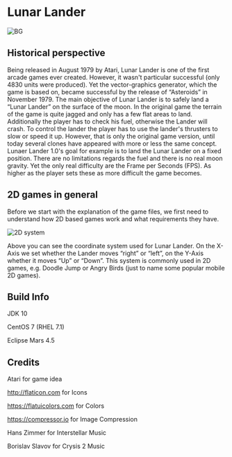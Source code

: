 # Lunar Lander
![BG](http://i.imgur.com/NWP4CbI.png)

## Historical perspective
Being released in August 1979 by Atari, Lunar Lander is one of the first arcade games ever created. However, it wasn't particular successful (only 4830 units were produced). Yet the vector-graphics generator, which the game is based on, became successful by the release of “Asteroids” in November 1979. The main objective of Lunar Lander is to safely land a “Lunar Lander” on the surface of the moon. In the original game the terrain of the game is quite jagged and only has a few flat areas to land. Additionally the player has to check his fuel, otherwise the Lander will crash. To control the lander the player has to use the lander's thrusters to slow or speed it up. However, that is only the original game version, until today several clones have appeared with more or less the same concept. Lunaer Lander 1.0's goal for example is to land the Lunar Lander on a fixed position. There are no limitations regards the fuel and there is no real moon gravity. Yet the only real difficulty are the Frame per Seconds (FPS). As higher as the player sets these as more difficult the game becomes.

## 2D games in general

Before we start with the explanation of the game files, we first need to understand how 2D based games work and what requirements they have.

![2D system](http://i.imgur.com/2OIzpUr.png)

Above you can see the coordinate system used for Lunar Lander. On the X-Axis we set whether the Lander moves “right” or “left”, on the Y-Axis whether it moves “Up” or “Down”. This system is commonly used in 2D games, e.g. Doodle Jump or Angry Birds (just to name some popular mobile 2D games).

## Build Info
JDK 10

CentOS 7 (RHEL 7.1)

Eclipse Mars 4.5

## Credits
Atari for game idea

http://flaticon.com for Icons

https://flatuicolors.com for Colors

https://compressor.io for Image Compression

Hans Zimmer for Interstellar Music

Borislav Slavov for Crysis 2 Music

